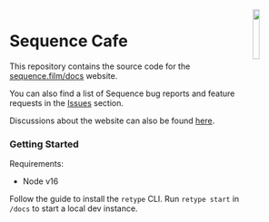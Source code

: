 <img src="https://raw.githubusercontent.com/sequencefilm/FinalCutPro/master/docs/static/fcpcafe.png" align="right" width="15%" height="15%" />

# Sequence Cafe

This repository contains the source code for the [sequence.film/docs](https://sequence.film/docs) website.

You can also find a list of Sequence bug reports and feature requests in the [Issues](https://github.com/sequencefilm/cafe/issues) section.

Discussions about the website can also be found [here](https://github.com/sequencefilm/cafe/discussions).

### Getting Started

Requirements:
- Node v16

Follow the guide to install the `retype` CLI. Run `retype start` in `/docs` to start a local dev instance. 